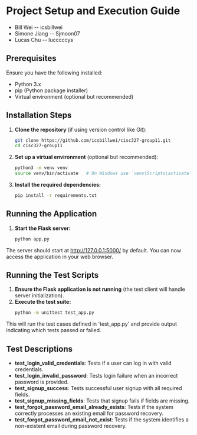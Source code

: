 # Project Setup and Execution Guide

- Bill Wei -- icsbillwei
- Simone Jiang -- Sjmoon07
- Lucas Chu -- lucccccys

## Prerequisites
Ensure you have the following installed:
- Python 3.x
- pip (Python package installer)
- Virtual environment (optional but recommended)

## Installation Steps

1. **Clone the repository** (if using version control like Git):
   ```bash
   git clone https://github.com/icsbillwei/cisc327-group11.git
   cd cisc327-group11
   ```
2. **Set up a virtual environment** (optional but recommended):
    ```bash
    python3 -m venv venv
    source venv/bin/activate   # On Windows use `venv\Scripts\activate`
    ```
3. **Install the required dependencies:**
    ```bash
    pip install -r requirements.txt
    ```

## Running the Application

1. **Start the Flask server:**
    ```bash
    python app.py
    ```
The server should start at http://127.0.0.1:5000/ by default. You can now access the application in your web browser.

## Running the Test Scripts

1. **Ensure the Flask application is not running** (the test client will handle server initialization).
2. **Execute the test suite:**
    ```bash
    python -m unittest test_app.py
    ```
This will run the test cases defined in 'test_app.py' and provide output indicating which tests passed or failed.

## Test Descriptions

- **test_login_valid_credentials**: Tests if a user can log in with valid credentials.
- **test_login_invalid_password**: Tests login failure when an incorrect password is provided.
- **test_signup_success**: Tests successful user signup with all required fields.
- **test_signup_missing_fields**: Tests that signup fails if fields are missing.
- **test_forgot_password_email_already_exists**: Tests if the system correctly processes an existing email for password recovery.
- **test_forgot_password_email_not_exist**: Tests if the system identifies a non-existent email during password recovery.

